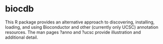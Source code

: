biocdb
======

This R package provides an alternative approach to discovering,
installing, loading, and using Bioconductor and other (currently only
UCSC) annotation resources. The man pages ?anno and ?ucsc provide
illustration and additional detail.
